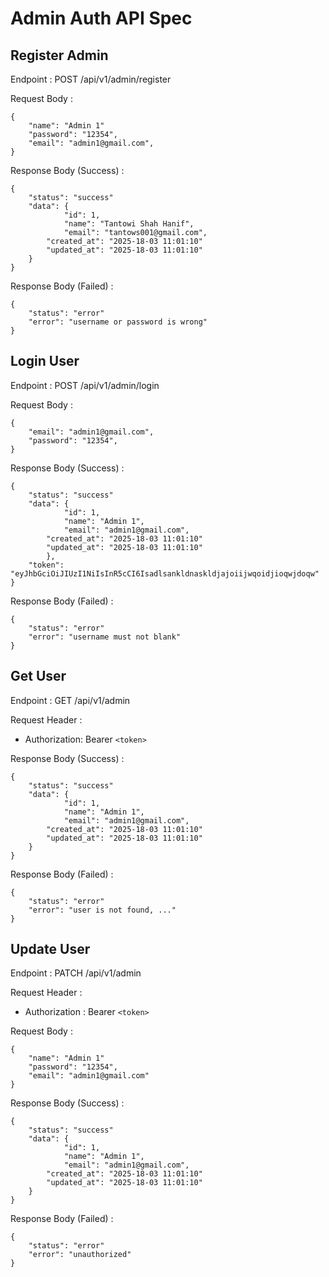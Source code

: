 # Admin Auth API Spec

## Register Admin

Endpoint : POST /api/v1/admin/register

Request Body :

```
{
	"name": "Admin 1"
	"password": "12354",
	"email": "admin1@gmail.com",
}
```

Response Body (Success) :

```
{
	"status": "success"
	"data": {
        	"id": 1,
        	"name": "Tantowi Shah Hanif",
        	"email": "tantows001@gmail.com",
		"created_at": "2025-18-03 11:01:10"
		"updated_at": "2025-18-03 11:01:10"
	}
}
```

Response Body (Failed) :

```
{
	"status": "error"
	"error": "username or password is wrong"
}
```

## Login User

Endpoint : POST /api/v1/admin/login

Request Body :

```
{
	"email": "admin1@gmail.com",
	"password": "12354",
}
```

Response Body (Success) :

```
{
	"status": "success"
	"data": {
       		"id": 1,
       		"name": "Admin 1",
       		"email": "admin1@gmail.com",
		"created_at": "2025-18-03 11:01:10"
		"updated_at": "2025-18-03 11:01:10"
    	},
	"token": "eyJhbGciOiJIUzI1NiIsInR5cCI6Isadlsankldnaskldjajoiijwqoidjioqwjdoqw"
}
```

Response Body (Failed) :

```
{
	"status": "error"
	"error": "username must not blank"
}
```

## Get User

Endpoint : GET /api/v1/admin

Request Header :

- Authorization: Bearer `<token>`

Response Body (Success) :

```
{
	"status": "success"
	"data": {
        	"id": 1,
       		"name": "Admin 1",
       		"email": "admin1@gmail.com",
		"created_at": "2025-18-03 11:01:10"
		"updated_at": "2025-18-03 11:01:10"
	}
}
```

Response Body (Failed) :

```
{
	"status": "error"
	"error": "user is not found, ..."
}
```

## Update User

Endpoint : PATCH /api/v1/admin

Request Header :

- Authorization : Bearer `<token>`

Request Body :

```
{
	"name": "Admin 1"
	"password": "12354",
	"email": "admin1@gmail.com"
}
```

Response Body (Success) :

```
{
	"status": "success"
	"data": {
        	"id": 1,
       		"name": "Admin 1",
       		"email": "admin1@gmail.com",
		"created_at": "2025-18-03 11:01:10"
		"updated_at": "2025-18-03 11:01:10"
	}
}
```

Response Body (Failed) :

```
{
	"status": "error"
	"error": "unauthorized"
}
```
